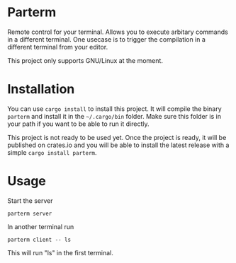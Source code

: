 # Parterm

Remote control for your terminal. Allows you to execute arbitary commands in a different terminal. One usecase is to trigger the compilation in a different terminal from your editor.

This project only supports GNU/Linux at the moment. 

# Installation

You can use `cargo install` to install this project. It will compile the binary `parterm` and install it in the `~/.cargo/bin` folder. Make sure this folder is in your path if you want to be able to run it directly.


This project is not ready to be used yet. Once the project is ready, it will be published on crates.io and you will be able to install the latest release with a simple `cargo install parterm`.

# Usage

Start the server
```
parterm server
```

In another terminal run
```
parterm client -- ls
```

This will run "ls" in the first terminal.

